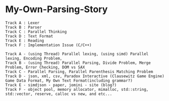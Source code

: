 # My-Own-Parsing-Story
    Track A : Lexer 
    Track B : Parser
    Track C : Parallel Thinking
    Track D : Text Format 
    Track E : Reading
    Track F : Implementation Issue (C/C++)

    Track A - (using Thread) Parallel lexing, (using simd) Parallel lexing, Encoding Problem, 
    Track B - (using Thread) Parallel Parsing, Divide Problem, Merge Problem, Error Checking, DOM vs SAX
    Track C - Parallel Parsing, Parallel Parenthesis Matching Problem
    Track D - json, xml, csv, Paradox Interactive (Clausewitz Game Engine) Game Data Format, My Own Text Format(including grammar?)
    Track E - simdjson - paper, jomini - site (blog?)
    Track F - object pool, memory allocator, mimalloc, std::string, std::vector, reserve, calloc vs new, and etc...
